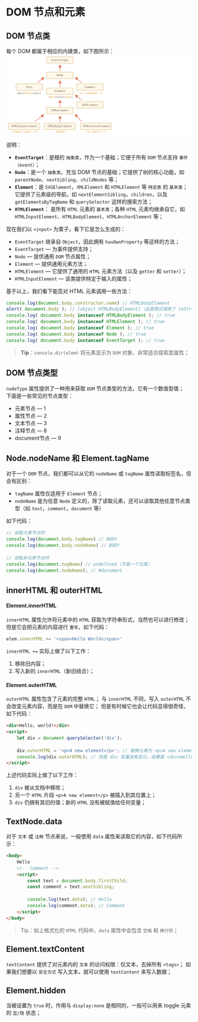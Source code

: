 # DOM 节点和元素

## DOM 节点类
每个 DOM 都属于相应的内建类，如下图所示：
![DOM tree](./imgs/dom-node-class.png)

说明：
- **`EventTarget`**：是根的 `抽象类`，作为一个基础；它便于所有 `DOM` 节点支持 `事件（event）`；
- **`Node`**：是一个 `抽象类`，充当 DOM 节点的基础；它提供了树的核心功能，如 `parentNode`、`nextSibling`、`childNodes` 等；
- **`Element`**：是 `SVGElement`，`XMLElement` 和 `HTMLElement` 等 `特定类` 的 `基本类`；它提供了元素级的导航，如 `nextElementSibling`，`children`，以及`getElementsByTagName` 和 `querySelector` 这样的搜索方法；
- **`HTMLElement`**： 是所有 `HTML` 元素的 `基本类`；各种 `HTML` 元素均继承自它，如 `HTMLInputElement`、`HTMLBodyElement`、`HTMLAnchorElement` 等；

现在我们以 `<input>` 为栗子，看下它是怎么生成的：
- `EventTarget` 继承自 `Object`，因此拥有 `hasOwnProperty` 等这样的方法；
- `EventTarget` — 为事件提供支持；
- `Node` — 提供通用 `DOM` 节点属性；
- `Element` — 提供通用元素方法；
- `HTMLElement` — 它提供了通用的 `HTML` 元素方法（以及 `getter` 和 `setter`）；
- `HTMLInputElement` — 该类提供特定于输入的属性；

基于以上，我们看下能否对 HTML 元素调用一些方法：
```js
console.log(document.body.constructor.name) // HTMLBodyElement
alert( document.body ); // [object HTMLBodyElement]（这里隐式调用了 toString 方法）
console.log( document.body instanceof HTMLBodyElement ); // true
console.log( document.body instanceof HTMLElement ); // true
console.log( document.body instanceof Element ); // true
console.log( document.body instanceof Node ); // true
console.log( document.body instanceof EventTarget ); // true
```
> **Tip**：`console.dir(elem)` 将元素显示为 `DOM` 对象，非常适合探索其属性；

## DOM 节点类型
`nodeType` 属性提供了一种用来获取 `DOM` 节点类型的方法，它有一个数值型值；<br>
下面是一些常见的节点类型：
- 元素节点 — 1
- 属性节点 — 2
- 文本节点 — 3
- 注释节点 — 8
- document节点 — 9

## Node.nodeName 和 Element.tagName
对于一个 `DOM` 节点，我们都可以从它的 `nodeName` 或 `tagName` 属性读取标签名，但会有区别：
- `tagName` 属性仅适用于 `Element` 节点；
- `nodeName` 是为任意 `Node` 定义的，除了读取元素，还可以读取其他任意节点类型（如 `text`，`comment`，`document` 等）

如下代码：
```js
// 读取元素节点时
console.log(document.body.tagName) // BODY
console.log(document.body.nodeName) // BODY

// 读取非元素节点时
console.log(document.tagName) // undefined（不是一个元素）
console.log(document.nodeName); // #document
```

## innerHTML 和 outerHTML
#### Element.innerHTML
`innerHTML` 属性允许将元素中的 `HTML` 获取为字符串形式，当然也可以进行修改；
但是它会把元素的内容进行 `重写`，如下代码：
```js
elem.innerHTML += '<span>Hello World</span>'
```
`innerHTML +=` 实际上做了以下工作：
1. 移除旧内容；
2. 写入新的 `innerHTML`（新旧结合）；

#### Element.outerHTML
`outerHTML` 属性包含了元素的完整 `HTML`；
与 `innerHTML` 不同，写入 `outerHTML` 不会改变元素内容，而是在 `DOM` 中替换它；
但是有时候它也会让代码显得很奇怪，如下代码：
```html
<div>Hello, world!</div>
<script>
    let div = document.querySelector('div');

    div.outerHTML = '<p>A new element</p>'; // 替换元素为 <p>A new element</p>
    console.log(div.outerHTML); // 但是 div 变量没有变化，结果是 <div>Hello, world!</div>
</script>
```
上述代码实际上做了以下工作：
1. `div` 被从文档中移除；
2. 另一个 `HTML` 片段 `<p>A new element</p>` 被插入到其位置上；
3. `div` 仍拥有其旧的值；新的 `HTML` 没有被赋值给任何变量；

## TextNode.data
对于 `文本` 或 `注释` 节点来说，一般使用 `data` 属性来读取它的内容，如下代码所示：
```html
<body>
    Hello
    <!-- Comment -->
    <script>
        const text = document.body.firstChild;
        const comment = text.nextSibling;

        console.log(text.data); // Hello
        console.log(comment.data); // Comment
    </script>
</body>
```
> Tip：如上格式化的 `HTML` 代码中，`data` 属性中会包含 `空格` 和 `换行符`；

## Element.textContent
`textContent` 提供了对元素内的 `文本` 的访问权限：仅文本，去掉所有 `<tags>`；
如果我们想要以 `安全方式` 写入文本，就可以使用 `textContent` 来写入数据；

## Element.hidden
当被设置为 `true` 时，作用与 `display:none` 是相同的，一般可以用来 toggle 元素的 `显/隐` 状态；


